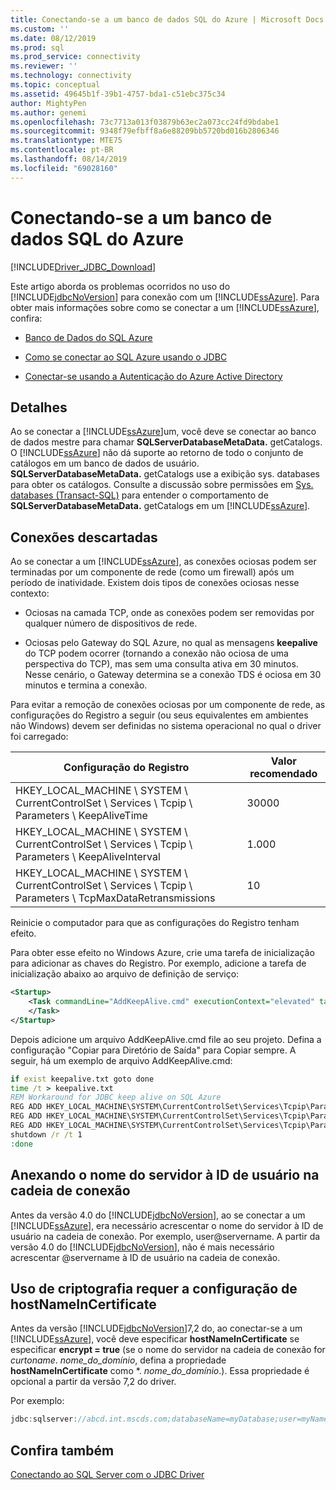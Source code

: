 ```yaml
---
title: Conectando-se a um banco de dados SQL do Azure | Microsoft Docs
ms.custom: ''
ms.date: 08/12/2019
ms.prod: sql
ms.prod_service: connectivity
ms.reviewer: ''
ms.technology: connectivity
ms.topic: conceptual
ms.assetid: 49645b1f-39b1-4757-bda1-c51ebc375c34
author: MightyPen
ms.author: genemi
ms.openlocfilehash: 73c7713a013f03879b63ec2a073cc24fd9bdabe1
ms.sourcegitcommit: 9348f79efbff8a6e88209bb5720bd016b2806346
ms.translationtype: MTE75
ms.contentlocale: pt-BR
ms.lasthandoff: 08/14/2019
ms.locfileid: "69028160"
---
```

# <a name="connecting-to-an-azure-sql-database"></a>Conectando-se a um banco de dados SQL do Azure

[!INCLUDE[Driver_JDBC_Download](../../includes/driver_jdbc_download.md)]

Este artigo aborda os problemas ocorridos no uso do [!INCLUDE[jdbcNoVersion](../../includes/jdbcnoversion_md.md)] para conexão com um [!INCLUDE[ssAzure](../../includes/ssazure_md.md)]. Para obter mais informações sobre como se conectar a um [!INCLUDE[ssAzure](../../includes/ssazure_md.md)], confira:  
  
- [Banco de Dados do SQL Azure](https://docs.microsoft.com/azure/sql-database/sql-database-technical-overview)  
  
- [Como se conectar ao SQL Azure usando o JDBC](https://docs.microsoft.com/azure/sql-database/sql-database-connect-query-java)  

- [Conectar-se usando a Autenticação do Azure Active Directory](../../connect/jdbc/connecting-using-azure-active-directory-authentication.md)  
  
## <a name="details"></a>Detalhes

Ao se conectar a [!INCLUDE[ssAzure](../../includes/ssazure_md.md)]um, você deve se conectar ao banco de dados mestre para chamar **SQLServerDatabaseMetaData.** getCatalogs.  
O [!INCLUDE[ssAzure](../../includes/ssazure_md.md)] não dá suporte ao retorno de todo o conjunto de catálogos em um banco de dados de usuário. **SQLServerDatabaseMetaData.** getCatalogs use a exibição sys. databases para obter os catálogos. Consulte a discussão sobre permissões em [Sys. databases (Transact-SQL)](../../relational-databases/system-catalog-views/sys-databases-transact-sql.md) para entender o comportamento de **SQLServerDatabaseMetaData.** getCatalogs em um [!INCLUDE[ssAzure](../../includes/ssazure_md.md)].  
  
## <a name="connections-dropped"></a>Conexões descartadas

Ao se conectar a um [!INCLUDE[ssAzure](../../includes/ssazure_md.md)], as conexões ociosas podem ser terminadas por um componente de rede (como um firewall) após um período de inatividade. Existem dois tipos de conexões ociosas nesse contexto:  

- Ociosas na camada TCP, onde as conexões podem ser removidas por qualquer número de dispositivos de rede.  

- Ociosas pelo Gateway do SQL Azure, no qual as mensagens **keepalive** do TCP podem ocorrer (tornando a conexão não ociosa de uma perspectiva do TCP), mas sem uma consulta ativa em 30 minutos. Nesse cenário, o Gateway determina se a conexão TDS é ociosa em 30 minutos e termina a conexão.  
  
Para evitar a remoção de conexões ociosas por um componente de rede, as configurações do Registro a seguir (ou seus equivalentes em ambientes não Windows) devem ser definidas no sistema operacional no qual o driver foi carregado:  
  
|Configuração do Registro|Valor recomendado|  
|----------------------|-----------------------|  
|HKEY_LOCAL_MACHINE \ SYSTEM \ CurrentControlSet \ Services \ Tcpip \ Parameters \ KeepAliveTime|30000|  
|HKEY_LOCAL_MACHINE \ SYSTEM \ CurrentControlSet \ Services \ Tcpip \ Parameters \ KeepAliveInterval|1\.000|  
|HKEY_LOCAL_MACHINE \ SYSTEM \ CurrentControlSet \ Services \ Tcpip \ Parameters \ TcpMaxDataRetransmissions|10|  
  
Reinicie o computador para que as configurações do Registro tenham efeito.  

Para obter esse efeito no Windows Azure, crie uma tarefa de inicialização para adicionar as chaves do Registro.  Por exemplo, adicione a tarefa de inicialização abaixo ao arquivo de definição de serviço:  

```xml
<Startup>  
    <Task commandLine="AddKeepAlive.cmd" executionContext="elevated" taskType="simple">  
    </Task>  
</Startup>  
```

Depois adicione um arquivo AddKeepAlive.cmd file ao seu projeto. Defina a configuração "Copiar para Diretório de Saída" para Copiar sempre. A seguir, há um exemplo de arquivo AddKeepAlive.cmd:  

```bat
if exist keepalive.txt goto done  
time /t > keepalive.txt  
REM Workaround for JDBC keep alive on SQL Azure  
REG ADD HKEY_LOCAL_MACHINE\SYSTEM\CurrentControlSet\Services\Tcpip\Parameters /v KeepAliveTime /t REG_DWORD /d 30000 >> keepalive.txt  
REG ADD HKEY_LOCAL_MACHINE\SYSTEM\CurrentControlSet\Services\Tcpip\Parameters /v KeepAliveInterval /t REG_DWORD /d 1000 >> keepalive.txt  
REG ADD HKEY_LOCAL_MACHINE\SYSTEM\CurrentControlSet\Services\Tcpip\Parameters /v TcpMaxDataRetransmissions /t REG_DWORD /d 10 >> keepalive.txt  
shutdown /r /t 1  
:done  
```

## <a name="appending-the-server-name-to-the-userid-in-the-connection-string"></a>Anexando o nome do servidor à ID de usuário na cadeia de conexão  

Antes da versão 4.0 do [!INCLUDE[jdbcNoVersion](../../includes/jdbcnoversion_md.md)], ao se conectar a um [!INCLUDE[ssAzure](../../includes/ssazure_md.md)], era necessário acrescentar o nome do servidor à ID de usuário na cadeia de conexão. Por exemplo, user@servername. A partir da versão 4.0 do [!INCLUDE[jdbcNoVersion](../../includes/jdbcnoversion_md.md)], não é mais necessário acrescentar @servername à ID de usuário na cadeia de conexão.  

## <a name="using-encryption-requires-setting-hostnameincertificate"></a>Uso de criptografia requer a configuração de hostNameInCertificate

Antes da versão [!INCLUDE[jdbcNoVersion](../../includes/jdbcnoversion_md.md)]7,2 do, ao conectar-se a um [!INCLUDE[ssAzure](../../includes/ssazure_md.md)], você deve especificar **hostNameInCertificate** se especificar **encrypt = true** (se o nome do servidor na cadeia de conexão for *curtoname*. *nome_do_domínio*, defina a propriedade **hostNameInCertificate** como \*. *nome_do_domínio*.). Essa propriedade é opcional a partir da versão 7,2 do driver.

Por exemplo:

```java
jdbc:sqlserver://abcd.int.mscds.com;databaseName=myDatabase;user=myName;password=myPassword;encrypt=true;hostNameInCertificate=*.int.mscds.com;
```

## <a name="see-also"></a>Confira também

[Conectando ao SQL Server com o JDBC Driver](../../connect/jdbc/connecting-to-sql-server-with-the-jdbc-driver.md)  
